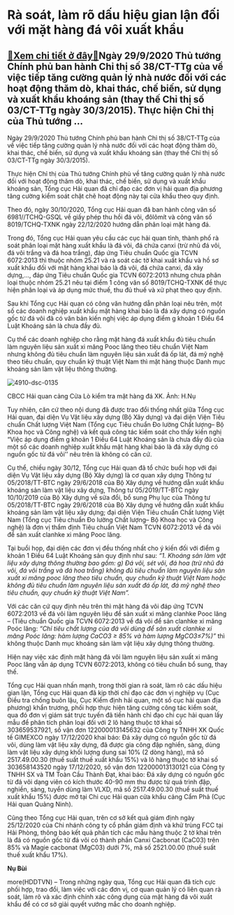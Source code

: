 Rà soát, làm rõ dấu hiệu gian lận đối với mặt hàng đá vôi xuất khẩu
===================================================================

[:gift:Xem chi tiết ở đây:gift:](https://hddtvn.com/ra-soat-lam-ro-dau-hieu-gian-lan-doi-voi-mat-hang-da-voi-xuat-khau/)Ngày 29/9/2020 Thủ tướng Chính phủ ban hành Chỉ thị số 38/CT-TTg của về việc tiếp tăng cường quản lý nhà nước đối với các hoạt động thăm dò, khai thác, chế biến, sử dụng và xuất khẩu khoáng sản (thay thế Chỉ thị số 03/CT-TTg ngày 30/3/2015). Thực hiện Chỉ thị của Thủ tướng …
-----------------------------------------------------------------------------------------------------------------------------------------------------------------------------------------------------------------------------------------------------------------------------------


Ngày 29/9/2020 Thủ tướng Chính phủ ban hành Chỉ thị số 38/CT-TTg của về việc tiếp tăng cường quản lý nhà nước đối với các hoạt động thăm dò, khai thác, chế biến, sử dụng và xuất khẩu khoáng sản (thay thế Chỉ thị số 03/CT-TTg ngày 30/3/2015).


Thực hiện Chỉ thị của Thủ tướng Chính phủ về tăng cường quản lý nhà nước đối với hoạt động thăm dò, khai thác, chế biến, sử dụng và xuất khẩu khoáng sản, Tổng cục Hải quan đã chỉ đạo các đơn vị hải quan địa phương tăng cường kiểm soát chặt chẽ hoạt động này tại cửa khẩu theo quy định.


Theo đó, ngày 30/10/2020, Tổng cục Hải quan đã ban hành công văn số 6981//TCHQ-GSQL về giấy phép thu hồi đá vôi, đôlômít và công văn số 8019/TCHQ-TXNK ngày 22/12/2020 hướng dẫn phân loại mặt hàng đá.


Trong đó, Tổng cục Hải quan yêu cầu các cục hải quan tỉnh, thành phố rà soát phân loại mặt hàng xuất khẩu là đá vôi, đá chứa canxi (trừ nhũ đá vôi, đá vôi trắng và đá hoa trắng), đáp ứng Tiêu chuẩn Quốc gia TCVN 6072:2013 thì thuộc nhóm 25.21 và rà soát các tờ khai xuất khẩu và hồ sơ xuất khẩu đối với mặt hàng khai báo là đá vôi, đá chứa canxi, đá xây dựng,…, đáp ứng Tiêu chuẩn Quốc gia TCVN 6072:2013 nhưng chưa phân loại thuộc nhóm 25.21 nêu tại điểm 1 công văn số 8019/TCHQ-TXNK để thực hiện phân loại và áp dụng mức thuế, thu đủ thuế và xử phạt theo quy định.


Sau khi Tổng cục Hải quan có công văn hướng dẫn phân loại nêu trên, một số các doanh nghiệp xuất khẩu mặt hàng khai báo là đá xây dựng có nguồn gốc từ đá vôi đã có văn bản kiến nghị việc áp dụng điểm g khoản 1 Điều 64 Luật Khoáng sản là chưa đầy đủ.


Cụ thể các doanh nghiệp cho rằng mặt hàng đá xuất khẩu đủ tiêu chuẩn làm nguyên liệu sản xuất xi măng Pooc lăng theo tiêu chuẩn Việt Nam nhưng không đủ tiêu chuẩn làm nguyên liệu sản xuất đá ốp lát, đá mỹ nghệ theo tiêu chuẩn, quy chuẩn kỹ thuật Việt Nam thì mặt hàng thuộc Danh mục khoáng sản làm vật liệu thông thường.





![4910-dsc-0135](https://hddtvn.com/wp-content/uploads/2021/01/4910_DSC_0135.jpg "CBCC Hải quan cảng Cửa Lò kiểm tra mặt hàng đá XK. Ảnh: H.Nụ")


CBCC Hải quan cảng Cửa Lò kiểm tra mặt hàng đá XK. Ảnh: H.Nụ



Tuy nhiên, căn cứ theo nội dung đã được trao đổi thống nhất giữa Tổng cục Hải quan, đại diện Vụ Vật liệu xây dựng (Bộ Xây dựng) và đại diện Viện Tiêu chuẩn Chất lượng Việt Nam (Tổng cục Tiêu chuẩn Đo lường Chất lượng– Bộ Khoa học và Công nghệ) và kết quả công tác kiểm soát cho thấy kiến nghị “Việc áp dụng điểm g khoản 1 Điều 64 Luật Khoáng sản là chưa đầy đủ của một số các doanh nghiệp xuất khẩu mặt hàng khai báo là đá xây dựng có nguồn gốc từ đá vôi’’ nêu trên là không có căn cứ.


Cụ thể, chiều ngày 30/12, Tổng cục Hải quan đã tổ chức buổi họp với đại diện Vụ Vật liệu xây dựng (Bộ Xây dựng) là cơ quan xây dựng Thông tư 05/2018/TT-BTC ngày 29/6/2018 của Bộ Xây dựng về hướng dẫn xuất khẩu khoáng sản làm vật liệu xây dựng, Thông tư 05/2019/TT-BTC ngày 10/10/2019 của Bộ Xây dựng về sửa đổi, bổ sung Phụ lục của Thông tư 05/2018/TT-BTC ngày 29/6/2018 của Bộ Xây dựng về hướng dẫn xuất khẩu khoáng sản làm vật liệu xây dựng; đại diện Viện Tiêu chuẩn Chất lượng Việt Nam (Tổng cục Tiêu chuẩn Đo lường Chất lượng– Bộ Khoa học và Công nghệ) là đơn vị thẩm định Tiêu chuẩn Việt Nam TCVN 6072:2013 về đá vôi để sản xuất clanhke xi măng Pooc lăng.


Tại buổi họp, đại diện các đơn vị đều thống nhất cho ý kiến đối với điểm g khoản 1 Điều 64 Luật Khoáng sản quy định như sau: *“1. Khoáng sản làm vật liệu xây dựng thông thường bao gồm: g) Đá vôi, sét vôi, đá hoa (trừ nhũ đá vôi, đá vôi trắng và đá hoa trắng) không đủ tiêu chuẩn làm nguyên liệu sản xuất xi măng pooc lăng theo tiêu chuẩn, quy chuẩn kỹ thuật Việt Nam hoặc không đủ tiêu chuẩn làm nguyên liệu sản xuất đá ốp lát, đá mỹ nghệ theo tiêu chuẩn, quy chuẩn kỹ thuật Việt Nam”.*


Với các căn cứ quy định nêu trên thì mặt hàng đá vôi đáp ứng TCVN 6072:2013 về đá vôi làm nguyên liệu để sản xuất xi măng clanhke Pooc lăng – (Tiêu chuẩn Quốc gia TCVN 6072:2013 về đá vôi để sản clanhke xi măng Poóc lăng: *“Chỉ tiêu chất lượng của đá vôi dùng để sản xuất clanhke xi măng Poóc lăng: hàm lượng CaCO3 ≥ 85% và hàm lượng MgCO3≤7%)”* thì không thuộc Danh mục khoáng sản làm vật liệu xây dựng thông thường.


Hiện nay việc xác định mặt hàng đá vôi làm nguyên liệu sản xuất xi măng Pooc lăng vẫn áp dụng TCVN 6072:2013, không có tiêu chuẩn bổ sung, thay thế.


Tổng cục Hải quan nhấn mạnh, trong thời gian rà soát, làm rõ các dấu hiệu gian lận, Tổng cục Hải quan đã kịp thời chỉ đạo các đơn vị nghiệp vụ (Cục Điều tra chống buôn lậu, Cục Kiểm định hải quan, một số cục hải quan địa phương) khẩn trương, phối hợp thực hiện tăng cường công tác kiểm soát, qua đó đơn vị giám sát trực tuyến đã tiến hành chỉ đạo chi cục hải quan lấy mẫu để phân tích phân loại đối với 2 lô hàng thuộc tờ khai số 303659537921, số vận đơn 122000013145632 của Công ty TNHH XK Quốc tế GIMEXCO ngày 17/12/2020 khai báo: Đá xây dựng có nguồn gốc từ đá vôi, dùng làm vật liệu xây dựng, đã được gia công đập nghiền, sàng, dùng làm vật liệu xây dựng khối lượng dung sai 10% (2 dòng hàng), mã số 2517.49.00.30 (thuế suất thuế xuất khẩu 15%) và lô hàng thuộc tờ khai số 303658143520 ngày 17/12/2020, số vận đơn 122000013130121 của Công ty TNHH SX và TM Toàn Cầu Thành Đạt, khai báo: Đá xây dựng có nguồn gốc từ đá vôi dạng viên có kích thước 40-90 mm thu được từ quá trình đập, nghiền, sàng, tuyển dùng làm VLXD, mã số 2517.49.00.30 (thuế suất thuế xuất khẩu 15%) được mở tại Chi cục Hải quan cửa khẩu cảng Cẩm Phả (Cục Hải quan Quảng Ninh).


Cũng theo Tổng cục Hải quan, trên cơ sở kết quả giám định ngày 25/12/2020 của Chi nhánh công ty cổ phần giám định và khử trùng FCC tại Hải Phòng, thông báo kết quả phân tích các mẫu hàng thuộc 2 tờ khai trên là đá có nguồn gốc từ đá vôi có thành phần Canxi Cacbonat (CaC03) trên 85% và Magie cacbonat (MgC03) dưới 7%, mã số 2521.00.00 (thuế suất thuế xuất khẩu 17%).




**Nụ Bùi**



more(HDDTVN) – Trong những ngày qua, Tổng cục Hải quan đã tích cực phối hợp, trao đổi, làm việc với các đơn vị, cơ quan quản lý có liên quan rà soát, làm rõ và xác định chính xác công dụng của mặt hàng đá vôi xuất khẩu để có cơ sở giải quyết vướng mắc cho doanh nghiệp.

